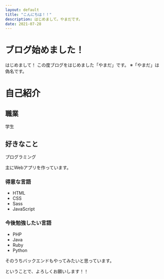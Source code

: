 ```yaml
---
layout: default
title: "こんにちは！！"
description: はじめまして。やまだです。
date: 2021-07-28
---
```


# ブログ始めました！
はじめまして！
この度ブログをはじめました「やまだ」です。
※「やまだ」は偽名です。

# 自己紹介
## 職業
学生
## 好きなこと
プログラミング

主にWebアプリを作っています。
### 得意な言語
- HTML
- CSS
- Sass
- JavaScript


### 今後勉強したい言語
- PHP
- Java
- Ruby
- Python

そのうちバックエンドもやってみたいと思っています。

ということで、よろしくお願いします！！
